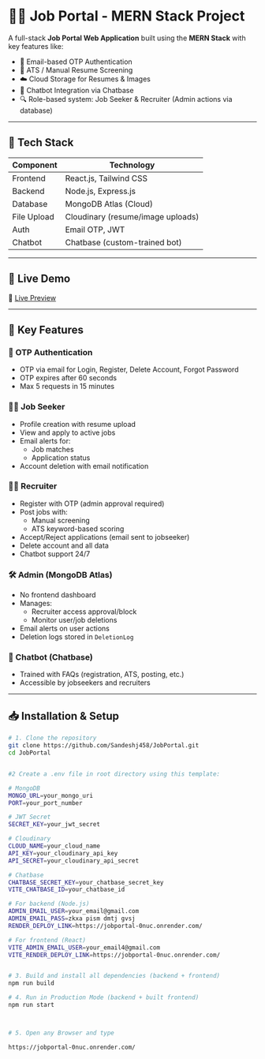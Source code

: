 # 🧑‍💼 Job Portal - MERN Stack Project

A full-stack **Job Portal Web Application** built using the **MERN Stack** with key features like:
- 🔐 Email-based OTP Authentication
- 🧠 ATS / Manual Resume Screening
- ☁️ Cloud Storage for Resumes & Images
- 🤖 Chatbot Integration via Chatbase
- 🔍 Role-based system: Job Seeker & Recruiter (Admin actions via database)

---

## 🚀 Tech Stack

| Component        | Technology                         |
|-------------|-------------------------------------|
| Frontend     | React.js, Tailwind CSS              |
| Backend      | Node.js, Express.js                 |
| Database     | MongoDB Atlas (Cloud)               |
| File Upload  | Cloudinary (resume/image uploads)   |
| Auth         | Email OTP, JWT                      |
| Chatbot      | Chatbase (custom-trained bot)       |

---

## 📌 Live Demo

🔗 [Live Preview](https://jobportal-0nuc.onrender.com/)

---

## 🧩 Key Features

### 🔐 OTP Authentication
- OTP via email for Login, Register, Delete Account, Forgot Password
- OTP expires after 60 seconds
- Max 5 requests in 15 minutes

### 👨‍🎓 Job Seeker
- Profile creation with resume upload
- View and apply to active jobs
- Email alerts for:
  - Job matches
  - Application status
- Account deletion with email notification

### 🧑‍💼 Recruiter
- Register with OTP (admin approval required)
- Post jobs with:
  - Manual screening
  - ATS keyword-based scoring
- Accept/Reject applications (email sent to jobseeker)
- Delete account and all data
- Chatbot support 24/7

### 🛠 Admin (MongoDB Atlas)
- No frontend dashboard
- Manages:
  - Recruiter access approval/block
  - Monitor user/job deletions
- Email alerts on user actions
- Deletion logs stored in `DeletionLog`

### 🤖 Chatbot (Chatbase)
- Trained with FAQs (registration, ATS, posting, etc.)
- Accessible by jobseekers and recruiters

---

## 📥 Installation & Setup

```bash
# 1. Clone the repository
git clone https://github.com/Sandeshj458/JobPortal.git
cd JobPortal


#2 Create a .env file in root directory using this template:

# MongoDB
MONGO_URL=your_mongo_uri
PORT=your_port_number

# JWT Secret
SECRET_KEY=your_jwt_secret

# Cloudinary
CLOUD_NAME=your_cloud_name
API_KEY=your_cloudinary_api_key
API_SECRET=your_cloudinary_api_secret

# Chatbase
CHATBASE_SECRET_KEY=your_chatbase_secret_key
VITE_CHATBASE_ID=your_chatbase_id

# For backend (Node.js)
ADMIN_EMAIL_USER=your_email@gmail.com
ADMIN_EMAIL_PASS=zkxa pism dmtj gvsj
RENDER_DEPLOY_LINK=https://jobportal-0nuc.onrender.com/

# For frontend (React)
VITE_ADMIN_EMAIL_USER=your_email4@gmail.com
VITE_RENDER_DEPLOY_LINK=https://jobportal-0nuc.onrender.com/


# 3. Build and install all dependencies (backend + frontend)
npm run build

# 4. Run in Production Mode (backend + built frontend)
npm run start



# 5. Open any Browser and type

https://jobportal-0nuc.onrender.com/

